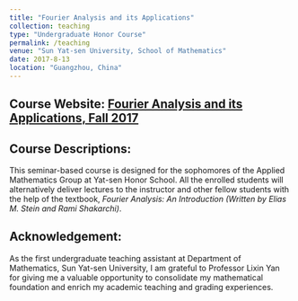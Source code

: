```yaml
---
title: "Fourier Analysis and its Applications"
collection: teaching
type: "Undergraduate Honor Course"
permalink: /teaching
venue: "Sun Yat-sen University, School of Mathematics"
date: 2017-8-13
location: "Guangzhou, China"
---
```


## Course Website: [Fourier Analysis and its Applications, Fall 2017](https://zhangyk8.github.io/teaching/fourier)

## Course Descriptions:

This seminar-based course is designed for the sophomores of the Applied Mathematics Group at Yat-sen Honor School. All the enrolled students will alternatively deliver lectures to the instructor and other fellow students with the help of the textbook, _Fourier Analysis: An Introduction (Written by Elias M. Stein and Rami Shakarchi)_.

## Acknowledgement:
As the first undergraduate teaching assistant at Department of Mathematics, Sun Yat-sen University, I am grateful to Professor Lixin Yan for giving me a valuable opportunity to consolidate my mathematical foundation and enrich my academic teaching and grading experiences.
